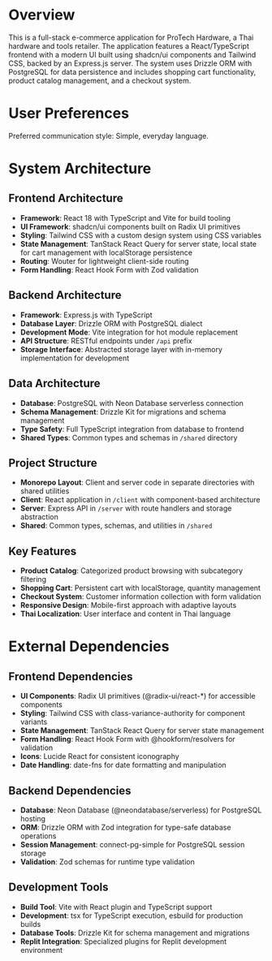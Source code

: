 # Overview

This is a full-stack e-commerce application for ProTech Hardware, a Thai hardware and tools retailer. The application features a React/TypeScript frontend with a modern UI built using shadcn/ui components and Tailwind CSS, backed by an Express.js server. The system uses Drizzle ORM with PostgreSQL for data persistence and includes shopping cart functionality, product catalog management, and a checkout system.

# User Preferences

Preferred communication style: Simple, everyday language.

# System Architecture

## Frontend Architecture
- **Framework**: React 18 with TypeScript and Vite for build tooling
- **UI Framework**: shadcn/ui components built on Radix UI primitives
- **Styling**: Tailwind CSS with a custom design system using CSS variables
- **State Management**: TanStack React Query for server state, local state for cart management with localStorage persistence
- **Routing**: Wouter for lightweight client-side routing
- **Form Handling**: React Hook Form with Zod validation

## Backend Architecture
- **Framework**: Express.js with TypeScript
- **Database Layer**: Drizzle ORM with PostgreSQL dialect
- **Development Mode**: Vite integration for hot module replacement
- **API Structure**: RESTful endpoints under `/api` prefix
- **Storage Interface**: Abstracted storage layer with in-memory implementation for development

## Data Architecture
- **Database**: PostgreSQL with Neon Database serverless connection
- **Schema Management**: Drizzle Kit for migrations and schema management
- **Type Safety**: Full TypeScript integration from database to frontend
- **Shared Types**: Common types and schemas in `/shared` directory

## Project Structure
- **Monorepo Layout**: Client and server code in separate directories with shared utilities
- **Client**: React application in `/client` with component-based architecture
- **Server**: Express API in `/server` with route handlers and storage abstraction  
- **Shared**: Common types, schemas, and utilities in `/shared`

## Key Features
- **Product Catalog**: Categorized product browsing with subcategory filtering
- **Shopping Cart**: Persistent cart with localStorage, quantity management
- **Checkout System**: Customer information collection with form validation
- **Responsive Design**: Mobile-first approach with adaptive layouts
- **Thai Localization**: User interface and content in Thai language

# External Dependencies

## Frontend Dependencies
- **UI Components**: Radix UI primitives (@radix-ui/react-*) for accessible components
- **Styling**: Tailwind CSS with class-variance-authority for component variants
- **State Management**: TanStack React Query for server state management
- **Form Handling**: React Hook Form with @hookform/resolvers for validation
- **Icons**: Lucide React for consistent iconography
- **Date Handling**: date-fns for date formatting and manipulation

## Backend Dependencies  
- **Database**: Neon Database (@neondatabase/serverless) for PostgreSQL hosting
- **ORM**: Drizzle ORM with Zod integration for type-safe database operations
- **Session Management**: connect-pg-simple for PostgreSQL session storage
- **Validation**: Zod schemas for runtime type validation

## Development Tools
- **Build Tool**: Vite with React plugin and TypeScript support
- **Development**: tsx for TypeScript execution, esbuild for production builds
- **Database Tools**: Drizzle Kit for schema management and migrations
- **Replit Integration**: Specialized plugins for Replit development environment